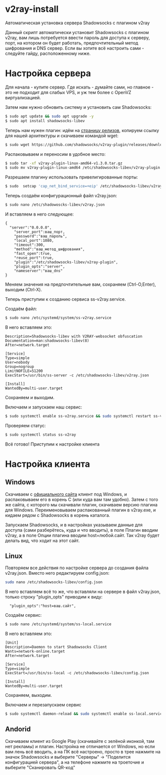 # v2ray-install
Автоматическая установка сервера Shadowsocks с плагином v2ray

Данный скрипт автоматически установит Shadowsocks с плагином v2ray, вам лишь потребуется ввести пароль для доступа к серверу, порт, на котором он будет работать, предпочтительный метод шифрования и DNS сервер.
Если вы хотите всё настроить сами - следуйте гайду, расположенному ниже.

# Настройка сервера
Для начала - купите сервер. Где искать - думайте сами, но главное - это не подходит для слабых VPS, и уж тем более с OpenVZ виртуализацией.

Затем нам нужно обновить систему и установить сам Shadowsocks:

```sh
$ sudo apt update && sudo apt upgrade -y
$ sudo apt install shadowsocks-libev
```

Теперь нам нужен плагин: идём на [страницу релизов](https://github.com/shadowsocks/v2ray-plugin/releases), копируем ссылку для нашей архитектуры и скачиваем командой wget:

```sh
$ sudo wget https://github.com/shadowsocks/v2ray-plugin/releases/download/v1.3.0/v2ray-plugin-linux-amd64-v1.3.0.tar.gz
```

Распаковываем и переносим в удобное место:

```sh
$ sudo tar -xf v2ray-plugin-linux-amd64-v1.3.0.tar.gz
$ sudo mv v2ray-plugin-linux-amd64 /etc/shadowsocks-libev/v2ray-plugin
```

Разрешаем плагину использовать привелигированные порты:

```sh
$ sudo  setcap 'cap_net_bind_service=+eip' /etc/shadowsocks-libev/v2ray-plugin
```

Теперь создаём конфигурационный файл v2ray.json:

```sh
$ sudo nano /etc/shadowoscks-libev/v2ray.json
```

И вставляем в него следующее:

```
{
  "server":"0.0.0.0",
	"server_port":ваш_порт,
	"password":"ваш_пароль",
	"local_port":1080,
	"timeout":300,
	"method":"ваш_метод_шифрования",
	"fast_open":true,
	"reuse_port":true,
	"plugin":"/etc/shadowsocks-libev/v2ray-plugin",
	"plugin_opts":"server",
	"nameserver":"ваш_dns"
}
```
Меняем значения на предпочтительные вам, сохраняем (Ctrl-O,Enter), выходим (Ctrl-X).

Теперь приступим к созданию сервиса ss-v2ray.service.

Создаём файл:

```sh
$ sudo nano /etc/systemd/system/ss-v2ray.service
```

В него вставляем это:

```[Unit]
Description=Shadowsocks-libev with V2RAY-websocket obfuscation
Documentation=man:shadowsocks-libev(8)
After=network.target

[Service]
Type=simple
User=nobody
Group=nogroup
LimitNOFILE=51200
ExecStart=/usr/bin/ss-server -c /etc/shadowsocks-libev/v2ray.json

[Install]
WantedBy=multi-user.target
```

Сохраняем и выходим.

Включаем и запускаем наш сервис:

```sh
$ sudo systemctl enable ss-v2ray.service && sudo systemctl restart ss-v2ray.service
```

Проверяем статус:

```sh
$ sudo systemctl status ss-v2ray
```

Всё готово!
Приступим к настройке клиента

# Настройка клиента

## Windows

Скачиваем с [официального сайта](https://shadowsocks.org/en/download/clients.html) клиент под Windows, и распаковываем его в корень C (или куда вам там удобно).
Затем с того же сайта, с которого мы скачивали плагин, скачиваем версию плагина для Windows. Переименовываем распакованный плагин в v2ray.exe, и кидаем рядом с Shadowsocks в корень каталога.

Запускаем Shadowsocks, и в настройках указываем данные для доступа (сами разберётесь, куда и что вводить), в поле Плагин вводим v2ray, а в поле Опции плагина вводим host=любой.сайт. Так v2ray будет делать вид, что ходит на этот сайт.

## Linux

Повторяем все действия по настройке сервера до создания файла v2ray.json. Вместо него редактируем config.json:

```sh
sudo nano /etc/shadowsocks-libev/config.json
```

В него вставляем всё то же, что вставляли на сервере в файл v2ray.json, только строку "plugin_opts" приводим к виду:

```
  "plugin_opts":"host=ваш.сайт",
```

Создаём сервис:

```sh
$ sudo nano /etc/systemd/system/ss-local.service
```

В него вставляем это:

```
[Unit]
Description=Daemon to start Shadowsocks Client
Wants=network-online.target
After=network.target

[Service]
Type=simple
ExecStart=/usr/bin/ss-local -c /etc/shadowsocks-libev/config.json

[Install]
WantedBy=multi-user.target
```

Сохраняем, выходим.

Включаем и перезапускаем сервис

```sh
$ sudo systemctl daemon-reload && sudo systemctl enable ss-local.service && sudo systemctl restart ss-local.service
```

## Andorid

Скачиваем клиент из Google Play (скачивайте с зелёной иконкой, там нет рекламы) и плагин.
Настройка не отличается от Windows, но если вам лень всё вводить, а на ПК всё настроено, просто в трее нажмите на значок Shadowsocks и выберите "Серверы" -> "Поделится конфигурацией сервера", а на телефоне нажмите на троеточие и выберите "Сканировать QR-код"



